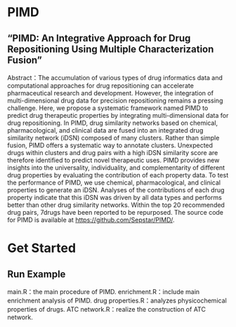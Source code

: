# PIMD

## “PIMD: An Integrative Approach for Drug Repositioning Using Multiple Characterization Fusion”

Abstract：The accumulation of various types of drug informatics data and computational approaches for drug repositioning can accelerate pharmaceutical research and development. However, the integration of multi-dimensional drug data for precision repositioning remains a pressing challenge. Here, we propose a systematic framework named PIMD to predict drug therapeutic properties by integrating multi-dimensional data for drug repositioning. In PIMD, drug similarity networks based on chemical, pharmacological, and clinical data are fused into an integrated drug similarity network (iDSN) composed of many clusters. Rather than simple fusion, PIMD offers a systematic way to annotate clusters. Unexpected drugs within clusters and drug pairs with a high iDSN similarity score are therefore identified to predict novel therapeutic uses. PIMD provides new insights into the universality, individuality, and complementarity of different drug properties by evaluating the contribution of each property data. To test the performance of PIMD, we use chemical, pharmacological, and clinical properties to generate an iDSN. Analyses of the contributions of each drug property indicate that this iDSN was driven by all data types and performs better than other drug similarity networks. Within the top 20 recommended drug pairs, 7drugs have been reported to be repurposed. The source code for PIMD is available at https://github.com/Sepstar/PIMD/.

# Get Started

## Run Example

main.R：the main procedure of PIMD.
enrichment.R：include main enrichment analysis of PIMD.
drug properties.R：analyzes physicochemical properties of drugs.
ATC network.R：realize the  construction of ATC network.
